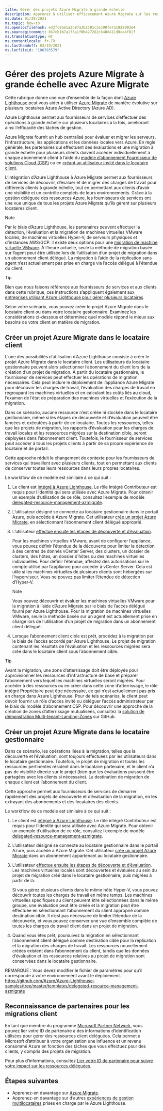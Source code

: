 ```yaml
---
title: Gérer des projets Azure Migrate à grande échelle
description: Apprenez à utiliser efficacement Azure Migrate sur les ressources client déléguées.
ms.date: 01/29/2021
ms.topic: how-to
ms.openlocfilehash: ed2fc8ae1a3b87a3b2501c3a390fe7a1822003e4
ms.sourcegitcommit: 867cb1b7a1f3a1f0b427282c648d411d0ca4f81f
ms.translationtype: HT
ms.contentlocale: fr-FR
ms.lasthandoff: 03/19/2021
ms.locfileid: "100393579"
---
```

# <a name="manage-azure-migrate-projects-at-scale-with-azure-lighthouse"></a>Gérer des projets Azure Migrate à grande échelle avec Azure Migrate

Cette rubrique donne une vue d’ensemble de la façon dont [Azure Lighthouse](../overview.md) peut vous aider à utiliser [Azure Migrate](../../migrate/migrate-services-overview.md) de manière évolutive sur plusieurs locataires Azure Active Directory (Azure AD).

Azure Lighthouse permet aux fournisseurs de services d’effectuer des opérations à grande échelle sur plusieurs locataires à la fois, améliorant ainsi l’efficacité des tâches de gestion.

Azure Migrate fournit un hub centralisé pour évaluer et migrer les serveurs, l’infrastructure, les applications et les données locales vers Azure. En règle générale, les partenaires qui effectuent des évaluations et une migration à grande échelle pour plusieurs clients doivent accéder individuellement à chaque abonnement client à l’aide du [modèle d’abonnement Fournisseur de solutions Cloud (CSP)](/partner-center/customers-revoke-admin-privileges) ou en [créant un utilisateur invité dans le locataire client](../../active-directory/external-identities/what-is-b2b.md).

L’intégration d’Azure Lighthouse à Azure Migrate permet aux fournisseurs de services de découvrir, d’évaluer et de migrer des charges de travail pour différents clients à grande échelle, tout en permettant aux clients d’avoir une visibilité et un contrôle complets de leurs environnements. Grâce à la gestion déléguée des ressources Azure, les fournisseurs de services ont une vue unique de tous les projets Azure Migrate qu’ils gèrent sur plusieurs locataires client.

> [!NOTE]
> Par le biais d’Azure Lighthouse, les partenaires peuvent effectuer la détection, l’évaluation et la migration de machines virtuelles VMware locales, de machines virtuelles Hyper-V, de serveurs physiques et d’instances AWS/GCP. Il existe deux options pour une [migration de machine virtuelle VMware](../../migrate/server-migrate-overview.md). À l’heure actuelle, seule la méthode de migration basée sur l’agent peut être utilisée lors de l’utilisation d’un projet de migration dans un abonnement client délégué. La migration à l’aide de la réplication sans agent n’est actuellement pas prise en charge via l’accès délégué à l’étendue du client.

> [!TIP]
> Bien que nous faisons référence aux fournisseurs de services et aux clients dans cette rubrique, ces instructions s’appliquent également aux [entreprises utilisant Azure Lighthouse pour gérer plusieurs locataires](../concepts/enterprise.md).

Selon votre scénario, vous pouvez créer le projet Azure Migrate dans le locataire client ou dans votre locataire gestionnaire. Examinez les considérations ci-dessous et déterminez quel modèle répond le mieux aux besoins de votre client en matière de migration.

## <a name="create-an-azure-migrate-project-in-the-customer-tenant"></a>Créer un projet Azure Migrate dans le locataire client

L’une des possibilités d’utilisation d’Azure Lighthouse consiste à créer le projet Azure Migrate dans le locataire client. Les utilisateurs du locataire gestionnaire peuvent alors sélectionner l’abonnement du client lors de la création d’un projet de migration. À partir du locataire gestionnaire, le fournisseur de services peut effectuer les opérations de migration nécessaires. Cela peut inclure le déploiement de l’appliance Azure Migrate pour découvrir les charges de travail, l’évaluation des charges de travail en regroupant les machines virtuelles et en calculant les coûts liés au cloud, l’examen de l’état de préparation des machines virtuelles et l’exécution de la migration.

Dans ce scénario, aucune ressource n’est créée ni stockée dans le locataire gestionnaire, même si les étapes de découverte et d’évaluation peuvent être lancées et exécutées à partir de ce locataire. Toutes les ressources, telles que les projets de migration, les rapports d’évaluation pour les charges de travail locales et les ressources migrées sur la destination cible, seront déployées dans l’abonnement client. Toutefois, le fournisseur de services peut accéder à tous les projets clients à partir de sa propre expérience de locataire et de portail.

Cette approche réduit le changement de contexte pour les fournisseurs de services qui travaillent avec plusieurs clients, tout en permettant aux clients de conserver toutes leurs ressources dans leurs propres locataires.

Le workflow de ce modèle est similaire à ce qui suit :

1. Le client est [intégré à Azure Lighthouse](onboard-customer.md). Le rôle intégré Contributeur est requis pour l’identité qui sera utilisée avec Azure Migrate. Pour obtenir un exemple d’utilisation de ce rôle, consultez l’exemple de modèle [delegated-resource-management-azmigrate](https://github.com/Azure/Azure-Lighthouse-samples/tree/master/templates/delegated-resource-management-azmigrate).
1. L’utilisateur désigné se connecte au locataire gestionnaire dans le portail Azure, puis accède à Azure Migrate. Cet utilisateur [crée un projet Azure Migrate](../../migrate/create-manage-projects.md), en sélectionnant l’abonnement client délégué approprié.
1. L’utilisateur [effectue ensuite les étapes de découverte et d’évaluation](../../migrate/tutorial-discover-vmware.md).

   Pour les machines virtuelles VMware, avant de configurer l’appliance, vous pouvez définir l’étendue de la découverte pour limiter la détection à des centres de donnés vCenter Server, des clusters, un dossier de clusters, des hôtes, un dossier d’hôtes ou des machines virtuelles individuelles. Pour définir l’étendue, affectez des autorisations sur le compte utilisé par l’appliance pour accéder à vCenter Server. Cela est utile si les machines virtuelles de plusieurs clients sont hébergées sur l’hyperviseur. Vous ne pouvez pas limiter l’étendue de détection d’Hyper-V.

    > [!NOTE]
    > Vous pouvez découvrir et évaluer les machines virtuelles VMware pour la migration à l’aide d’Azure Migrate par le biais de l’accès délégué fourni par Azure Lighthouse. Pour la migration de machines virtuelles VMware, seule la méthode basée sur un agent est actuellement prise en charge lors de l’utilisation d’un projet de migration dans un abonnement client délégué.

1. Lorsque l’abonnement client cible est prêt, procédez à la migration par le biais de l’accès accordé par Azure Lighthouse. Le projet de migration contenant les résultats de l’évaluation et les ressources migrées sera créé dans le locataire client sous l’abonnement cible.

> [!TIP]
> Avant la migration, une zone d’atterrissage doit être déployée pour approvisionner les ressources d’infrastructure de base et préparer l’abonnement vers lequel les machines virtuelles seront migrées. Pour accéder à des ressources ou en créer dans cette zone d’atterrissage, le rôle intégré Propriétaire peut être nécessaire, ce qui n’est actuellement pas pris en charge dans Azure Lighthouse. Pour de tels scénarios, le client peut devoir fournir un rôle d’accès invité ou déléguer l’accès administrateur par le biais du modèle d’abonnement CSP. Pour découvrir une approche de la création de zones d’atterrissage mutualisées, consultez la [solution de démonstration Multi-tenant-Landing-Zones](https://github.com/Azure/Multi-tenant-Landing-Zones) sur GitHub.

## <a name="create-an-azure-migrate-project-in-the-managing-tenant"></a>Créer un projet Azure Migrate dans le locataire gestionnaire

Dans ce scénario, les opérations liées à la migration, telles que la découverte et l’évaluation, sont toujours effectuées par les utilisateurs dans le locataire gestionnaire. Toutefois, le projet de migration et toutes les ressources pertinentes résident dans le locataire partenaire, et le client n’a pas de visibilité directe sur le projet (bien que les évaluations puissent être partagées avec les clients si nécessaire). La destination de migration de chaque client est l’abonnement du client.

Cette approche permet aux fournisseurs de services de démarrer rapidement des projets de découverte et d’évaluation de la migration, en les extrayant des abonnements et des locataires des clients.

Le workflow de ce modèle est similaire à ce qui suit :

1. Le client est [intégré à Azure Lighthouse](onboard-customer.md). Le rôle intégré Contributeur est requis pour l’identité qui sera utilisée avec Azure Migrate. Pour obtenir un exemple d’utilisation de ce rôle, consultez l’exemple de modèle [delegated-resource-management-azmigrate](https://github.com/Azure/Azure-Lighthouse-samples/tree/master/templates/delegated-resource-management-azmigrate).
1. L’utilisateur désigné se connecte au locataire gestionnaire dans le portail Azure, puis accède à Azure Migrate. Cet utilisateur [crée un projet Azure Migrate](../../migrate/create-manage-projects.md) dans un abonnement appartenant au locataire gestionnaire.
1. L’utilisateur [effectue ensuite les étapes de découverte et d’évaluation](../../migrate/tutorial-discover-vmware.md). Les machines virtuelles locales sont découvertes et évaluées au sein du projet de migration créé dans le locataire gestionnaire, puis migrées à partir de là.

   Si vous gérez plusieurs clients dans le même hôte Hyper-V, vous pouvez découvrir toutes les charges de travail en même temps. Les machines virtuelles spécifiques au client peuvent être sélectionnées dans le même groupe, une évaluation peut être créée et la migration peut être effectuée en sélectionnant l’abonnement du client approprié comme destination cible. Il n’est pas nécessaire de limiter l’étendue de la découverte, et vous pouvez conserver une vue d’ensemble complète de toutes les charges de travail client dans un projet de migration.

1. Quand vous êtes prêt, poursuivez la migration en sélectionnant l’abonnement client délégué comme destination cible pour la réplication et la migration des charges de travail. Les ressources nouvellement créées existent dans l’abonnement du client, tandis que les données d’évaluation et les ressources relatives au projet de migration sont conservées dans le locataire gestionnaire.

REMARQUE : Vous devez modifier le fichier de paramètres pour qu’il corresponde à votre environnement avant le déploiement. https://github.com/Azure/Azure-Lighthouse-samples/tree/master/templates/delegated-resource-management-azmigrate

## <a name="partner-recognition-for-customer-migrations"></a>Reconnaissance de partenaires pour les migrations client

En tant que membre du programme [Microsoft Partner Network](https://partner.microsoft.com), vous pouvez lier votre ID de partenaire à des informations d’identification utilisées pour gérer des ressources client déléguées. Cela permet à Microsoft d’attribuer à votre organisation une influence et un revenu consommé Azure en fonction des tâches que vous effectuez pour des clients, y compris des projets de migration.

Pour plus d’informations, consultez [Lier votre ID de partenaire pour suivre votre impact sur les ressources déléguées](partner-earned-credit.md).

## <a name="next-steps"></a>Étapes suivantes

- Apprenez-en davantage sur [Azure Migrate](../../migrate/migrate-services-overview.md).
- Apprenez-en davantage sur d’autres [expériences de gestion multilocataires](../concepts/cross-tenant-management-experience.md) prises en charge par le Azure Lighthouse.
